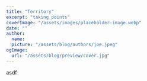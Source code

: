 ```yaml
---
title: "Territory"
excerpt: "taking points"
coverImage: "/assets/images/placeholder-image.webp"
date: ""
author:
  name:
  picture: "/assets/blog/authors/joe.jpeg"
ogImage:
  url: "/assets/blog/preview/cover.jpg"
---
```


asdf
